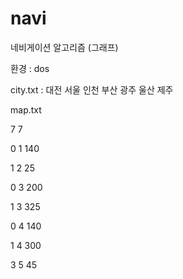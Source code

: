 # navi
네비게이션 알고리즘 (그래프)

환경 : dos

city.txt : 대전 서울 인천 부산 광주 울산 제주

map.txt

7 7

0 1 140

1 2 25

0 3 200

1 3 325

0 4 140

1 4 300

3 5 45


